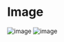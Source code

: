 # Image
![image](https://github.com/co1dtype/jigsaw_solver_dacon/assets/76248669/3917fcc2-fa0b-433d-b225-f3988404fcee)
![image](https://github.com/co1dtype/jigsaw_solver_dacon/assets/76248669/f7aa2201-a05d-4aed-93cc-b8d439d17b6d)


